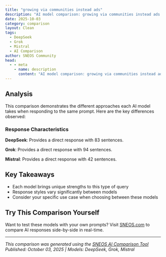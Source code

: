 ```yaml
---
title: "growing via communities instead ads"
description: "AI model comparison: growing via communities instead ads..."
date: 2025-10-03
category: comparison
layout: Clean
tags:
  - DeepSeek
  - Grok
  - Mistral
  - AI Comparison
author: SNEOS Community
head:
  - - meta
    - name: description
      content: "AI model comparison: growing via communities instead ads..."
---
```


<ChatComparison
  title="growing via communities instead ads"
  prompt="growing via communities instead ads"
  :responses='{"DeepSeek": "Of course. This is a powerful and increasingly popular strategy, often called **Community-Led Growth (CLG)**. It flips the traditional marketing funnel on its head.\n\nInstead of shouting your message at strangers (ads) and hoping a few listen, you build a home for your ideal customers (a community) and let them champion your brand.\n\nHere\u2019s a breakdown of how it works, why it\u0027s so effective, and how to get started.\n\n### The Core Philosophy: Shift from Interruption to Attraction\n\n* **Ads (Interruption):** \u0022Buy this!\u0022 You pay to insert your message into a user\u0027s experience, hoping to capture their attention for a moment.\n* **Community (Attraction):** \u0022Let\u0027s build this together.\u0022 You create a space where people with shared interests, goals, or problems can connect. Your product becomes the natural solution that facilitates those connections.\n\n---\n\n### Why Community-Led Growth is So Powerful\n\n#### 1. Unbeatable Trust and Credibility\n* **Ads:** Trust is low. People know you paid to say nice things about yourself.\n* **Community:** Trust is high. A recommendation from a fellow community member (a peer) is 10x more powerful than a branded message. It\u0027s social proof in its purest form.\n\n#### 2. Sustainable, Compoundable Growth\n* **Ads:** The moment you stop paying, the growth stops. It\u0027s a leaky faucet.\n* **Community:** A healthy community grows organically. Members invite others, create content, and answer questions. The value (and the growth) compounds over time, creating a powerful flywheel effect.\n\n#### 3. Deep, Actionable Customer Insights\n* **Ads:** You get data on clicks and conversions, but little *qualitative* insight.\n* **Community:** You have a direct, always-on focus group. You see the exact language customers use to describe their problems, their feature requests, and their \u0022aha!\u0022 moments. This is invaluable for product development and marketing.\n\n#### 4. Higher Customer Lifetime Value (LTV)\n* **Ads:** Customers acquired through ads can be fickle and price-sensitive.\n* **Community:** Members are deeply engaged and emotionally invested. They are more likely to become loyal, long-term customers, passionate advocates, and even vocal defenders of your brand.\n\n#### 5. Creates a Moat Around Your Business\nA competitor can copy your features or outspend you on ads, but they cannot easily copy the culture, relationships, and trust you\u0027ve built within your community. This is a significant competitive advantage.\n\n---\n\n### How to Implement a Community-Led Growth Strategy\n\n#### Phase 1: Foundation - Define Your \u0022Why\u0022\n* **Start with a Purpose:** Don\u0027t just build a \u0022forum for our users.\u0022 Build \u0022a place for indie SaaS founders to share growth hacks\u0022 or \u0022a hub for sustainable living enthusiasts to swap tips.\u0022 The purpose must be bigger than your product.\n* **Identify Your Ideal Member:** Who will provide the most value to the community and get the most out of it? Be specific.\n\n#### Phase 2: Platform \u0026 Launch - Choose Your Home\n* **Where do your people already gather?** This could be:\n * **Discord/Slack:** Great for real-time, conversational communities.\n * **Circle.so/Circle.so\u0022\u003ECircle.so:** A modern, all-in-one community platform.\n * **Facebook/LinkedIn Groups:** Good for broad, professional audiences.\n * **A dedicated forum (like Discourse):** Ideal for in-depth, searchable discussions.\n* **Seed the Community:** You can\u0027t launch to an empty room. Invite 20-50 of your most passionate early users or customers first. Empower them to be the founding members and co-creators.\n\n#### Phase 3: Cultivation - Foster Engagement (The Hard Part)\nThis is where most communities fail. Your job is not to be a broadcaster, but a **facilitator**.\n* **Create Rituals:** Weekly introductions, monthly AMAs (Ask Me Anything) with experts, specific themed days (e.g., \u0022Feedback Friday\u0022).\n* **Spark Conversations, Don\u0027t Announce:** Instead of \u0022We launched a new feature,\u0022 ask \u0022How could a new feature that does X solve your biggest pain point?\u0022\n* **Highlight Superusers:** Recognize and reward your most helpful members. Give them a special role or status.\n* **Be Human:** The founders and team should be active participants, not just lurking moderators.\n\n#### Phase 4: Integration - Connect Community to Business Goals\nThe community cannot exist in a silo.\n* **Product Integration:** Allow users to log in with their product account. Create a \u0022Feature Requests\u0022 board and *show how you\u0027re acting on it*.\n* **Marketing Integration:** Turn great community discussions into blog posts, social media content, or case studies (with permission!).\n* **Sales Integration:** Empower your community members to become referrers. Have a clear path from a community question to a sales conversation.\n* **Support Integration:** Let community members help each other, deflecting routine support tickets and freeing your team for complex issues.\n\n---\n\n### Real-World Examples\n\n* **Duolingo:** Their legendary streaks and leaderboards create a powerful sense of community and competition among language learners, driving daily engagement.\n* **Peloton:** It\u2019s not about the bike; it\u0027s about the live classes, the high-fives, and the shared struggle. The community is the product.\n* **GitHub:** The entire platform is a global community for developers to collaborate on open-source projects. The product *is* the community.\n* **Glossier:** The beauty brand built a massive community on social media *before* it even had products, making its customers the core of its brand identity.\n\n### The Challenges\n\n* **It\u0027s a Long Game:** Results are not instant. It takes months or years to build a thriving community.\n* **It Requires Real Resources:** It\u0027s not \u0022set it and forget it.\u0022 It requires dedicated community managers and active participation from the team.\n* **Moderation is Crucial:** Toxic members can destroy a community. You need clear guidelines and active moderation to maintain a safe, positive space.\n\n**In conclusion,** growing through communities instead of ads is a strategic shift from being a seller to being a host. It\u2019s about building an asset that creates defensible, trust-based growth for years to come. While challenging, the payoff in loyalty, insight, and sustainable scale is immense.", "Grok": "Growing a business or personal brand through communities rather than traditional advertising is a powerful and sustainable approach. It focuses on building authentic relationships, trust, and word-of-mouth referrals, which often lead to higher engagement and loyalty. Here\u0027s how you can grow via communities instead of relying on ads, along with actionable steps:\n\n---\n\n### 1. Understand the Power of Communities\nCommunities are groups of people who share common interests, values, or goals. By engaging with or building a community, you create a space where people feel connected to your brand or mission. This can lead to organic growth through advocacy and referrals, which are often more cost-effective and credible than paid ads.\n\n- **Why it works:** People trust recommendations from peers more than advertisements. According to Nielsen, 92% of consumers trust word-of-mouth recommendations over traditional ads.\n- **Examples:** Brands like Harley-Davidson and LEGO have thrived by fostering passionate communities around their products.\n\n---\n\n### 2. Identify or Build the Right Community\nFind or create a community that aligns with your target audience. This could be online (social media groups, forums, Discord servers) or offline (local meetups, events, clubs).\n\n- **Find Existing Communities:**\n - Research platforms like Reddit, Facebook Groups, Slack, or niche forums where your audience hangs out.\n - Example: If you sell fitness products, engage in fitness-focused subreddits or local gym meetups.\n- **Build Your Own Community:**\n - Start a group on platforms like Discord, Telegram, or Facebook focused on a niche topic related to your brand.\n - Host events (virtual or in-person) to bring like-minded people together.\n - Example: A small coffee roaster could create a \u201CCoffee Lovers\u201D group to share brewing tips and recipes.\n\n**Action Step:** Spend time listening to conversations in communities to understand their needs, pain points, and language before jumping in to promote yourself.\n\n---\n\n### 3. Provide Value First (Don\u2019t Sell Immediately)\nThe key to community-driven growth is to prioritize relationships over transactions. Offer value through education, entertainment, or inspiration without expecting anything in return at first.\n\n- **Ways to Provide Value:**\n - Share free resources, guides, or tutorials.\n - Answer questions and solve problems for community members.\n - Host AMAs (Ask Me Anything) or live Q\u0026A sessions.\n - Create content (blog posts, videos, podcasts) that addresses the community\u2019s interests.\n- **Example:** A software company could offer free webinars on how to use their tools effectively, building trust before asking for sales.\n\n**Action Step:** Commit to giving value consistently for weeks or months before introducing your product or service.\n\n---\n\n### 4. Foster Engagement and Interaction\nCommunities thrive on interaction. Encourage discussions, collaborations, and user-generated content to keep members active and invested.\n\n- **Tactics to Boost Engagement:**\n - Ask open-ended questions to spark conversations.\n - Create challenges or contests (e.g., a photo contest for a photography community).\n - Highlight community members\u2019 stories or contributions (e.g., \u201CMember of the Month\u201D).\n - Respond to comments and messages promptly to show you care.\n- **Example:** A skincare brand could ask community members to share their \u201Cbefore and after\u201D results using a specific product, creating social proof.\n\n**Action Step:** Set a goal to interact with at least 5-10 community members daily, whether through comments, DMs, or shoutouts.\n\n---\n\n### 5. Leverage Influencers and Advocates Within the Community\nEvery community has natural leaders or influencers who others look up to. Partnering with them can amplify your reach authentically.\n\n- **How to Identify Advocates:**\n - Look for active members who frequently contribute or have a strong following.\n - Notice who others go to for advice or recommendations.\n- **How to Collaborate:**\n - Offer them early access to products, exclusive discounts, or affiliate opportunities.\n - Co-create content or host events with them.\n- **Example:** A gaming app could partner with a popular Discord server moderator to promote the game to their audience in an organic way.\n\n**Action Step:** Build genuine relationships with 3-5 key community members before proposing any collaboration.\n\n---\n\n### 6. Turn Community Members into Ambassadors\nEncourage your community to spread the word about your brand by making them feel like part of your journey.\n\n- **Strategies to Create Ambassadors:**\n - Offer referral programs with incentives (e.g., discounts for both the referrer and the new customer).\n - Celebrate milestones with your community (e.g., \u201CWe hit 1,000 members thanks to you!\u201D).\n - Create exclusive perks for loyal members (e.g., access to a VIP group or early product launches).\n- **Example:** Dropbox grew massively through its referral program, which rewarded users with extra storage for inviting friends\u2014something that could work in a community setting.\n\n**Action Step:** Implement a simple referral or reward system and promote it within your community.\n\n---\n\n### 7. Measure and Optimize Your Community Efforts\nTrack your growth to see what\u2019s working and adjust accordingly. Community-building takes time, so focus on long-term metrics rather than quick wins.\n\n- **Key Metrics to Monitor:**\n - Engagement rates (comments, likes, shares, event attendance).\n - Growth in community size (new members over time).\n - Referral traffic or conversions from community channels.\n - Sentiment (are people speaking positively about your brand?).\n- **Tools:** Use platforms like Google Analytics, social media insights, or community management tools (e.g., Mighty Networks) to track progress.\n\n**Action Step:** Set monthly goals for community growth (e.g., add 100 members, host 1 event) and review your progress.\n\n---\n\n### 8. Avoid Common Pitfalls\nCommunity-driven growth is rewarding but requires patience and authenticity. Avoid these mistakes:\n- **Being Too Salesy:** Focus on building trust, not pushing products.\n- **Ignoring Feedback:** Listen to criticism and act on it to show you value input.\n- **Neglecting Consistency:** Communities die without regular activity\u2014post and engage frequently.\n- **Over-Moderating:** Let conversations flow naturally unless they violate rules.\n\n**Action Step:** Create a set of community guidelines to maintain a positive environment without being overly strict.\n\n---\n\n### Real-World Case Studies\n- **Reddit and Subreddits:** Many small businesses have grown by engaging in niche subreddits, answering questions, and subtly linking to their products when relevant (without spamming).\n- **Patreon Communities:** Creators build loyal fan bases by offering exclusive content and interacting directly with supporters, reducing reliance on ads.\n- **Peloton:** The fitness brand grew by creating a sense of belonging through online groups where users share workout achievements and motivate each other.\n\n---\n\n### Final Thoughts: Why Communities Beat Ads\n- **Cost-Effective:** Building a community often requires time and effort rather than a large budget, unlike ads.\n- **Higher Trust:** People are more likely to buy from brands recommended by friends or peers.\n- **Long-Term Growth:** Communities create a loyal base that can sustain your business through ups and downs.\n\nStart small\u2014join or create one community, focus on providing value, and scale your efforts as you see results. Over time, your community can become your most powerful marketing asset, far outperforming paid ads in authenticity and impact.\n\nWould you like specific advice on building a community in a particular niche or platform? Let me know!", "Mistral": "Growing a business or brand via communities instead of traditional advertising can be a highly effective strategy. Here are some steps and tips to help you leverage communities for growth:\n\n### 1. **Identify Your Target Communities**\n - **Research:** Understand where your target audience spends their time online. This could be forums, social media groups, online communities, or even offline meetups.\n - **Niche Communities:** Focus on niche communities that are highly relevant to your product or service.\n\n### 2. **Engage Authentically**\n - **Participate:** Join the conversations and contribute valuable insights. Avoid being overly promotional.\n - **Build Relationships:** Engage with community members on a personal level. Show genuine interest in their needs and concerns.\n\n### 3. **Provide Value**\n - **Content:** Share useful content, such as blog posts, tutorials, or case studies, that address the community\u0027s pain points.\n - **Support:** Offer help and support. Answer questions and provide solutions to common problems.\n\n### 4. **Leverage User-Generated Content**\n - **Encourage Reviews:** Ask satisfied customers to share their experiences in community forums.\n - **Showcase Success Stories:** Highlight how your product or service has helped community members.\n\n### 5. **Host or Sponsor Events**\n - **Webinars:** Host webinars or workshops that provide valuable information to the community.\n - **Meetups:** Sponsor or organize local meetups to build a stronger connection with your audience.\n\n### 6. **Collaborate with Influencers**\n - **Identify Influencers:** Find key influencers within the community who can advocate for your brand.\n - **Partnerships:** Collaborate with influencers to create content or host events that promote your brand.\n\n### 7. **Create a Community of Your Own**\n - **Forums:** Start your own forum or discussion group where users can interact and share ideas.\n - **Social Media Groups:** Create a Facebook group, Discord server, or Slack channel to foster a sense of community.\n\n### 8. **Monitor and Adapt**\n - **Feedback:** Pay attention to community feedback and adapt your strategies accordingly.\n - **Analytics:** Use analytics tools to track engagement and measure the effectiveness of your community-building efforts.\n\n### 9. **Offer Exclusive Perks**\n - **Discounts:** Provide exclusive discounts or promotions to community members.\n - **Early Access:** Offer early access to new products or features to build excitement and loyalty.\n\n### 10. **Stay Consistent**\n - **Regular Engagement:** Consistently engage with the community to maintain visibility and relevance.\n - **Content Schedule:** Maintain a regular content schedule to keep the community informed and interested.\n\n### Examples of Successful Community-Driven Growth\n- **Reddit:** Many brands have successfully leveraged Reddit communities to gain traction.\n- **Discord:** Gaming companies often use Discord servers to build and engage with their communities.\n- **Facebook Groups:** Local businesses and niche brands often use Facebook groups to foster a sense of community.\n\n### Tools to Help\n- **Social Media Management:** Tools like Hootsuite or Buffer can help manage and schedule your community engagement.\n- **Analytics:** Use tools like Google Analytics or community-specific analytics to track engagement and growth.\n- **Community Platforms:** Platforms like Mighty Networks or Circle can help you build and manage your own community.\n\nBy focusing on community-building, you can create a loyal and engaged customer base that will advocate for your brand, leading to sustainable growth without the need for expensive advertising campaigns."}' 
  published-date="20:38"
/>

## Analysis

This comparison demonstrates the different approaches each AI model takes when responding to the same prompt. Here are the key differences observed:

### Response Characteristics

**DeepSeek**: Provides a direct response with 83 sentences. 

**Grok**: Provides a direct response with 94 sentences. 

**Mistral**: Provides a direct response with 42 sentences. 

## Key Takeaways

- Each model brings unique strengths to this type of query
- Response styles vary significantly between models
- Consider your specific use case when choosing between these models

## Try This Comparison Yourself

Want to test these models with your own prompts? Visit [SNEOS.com](https://sneos.com) to compare AI responses side-by-side in real-time.

---

*This comparison was generated using the [SNEOS AI Comparison Tool](https://sneos.com)*
*Published: October 03, 2025 | Models: DeepSeek, Grok, Mistral*
